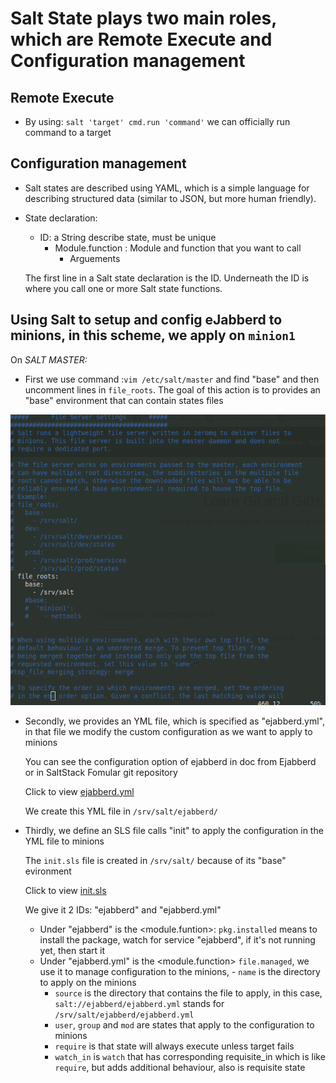 # Salt State plays two main roles, which are Remote Execute and Configuration management

## Remote Execute
  
  - By using: `salt 'target' cmd.run 'command'` we can officially run command to a target
  
## Configuration management

  - Salt states are described using YAML, which is a simple language for describing structured data (similar to JSON, but more human friendly).
  
  - State declaration:
    - ID: a String describe state, must be unique
      - Module.function : Module and function that you want to call  
        - Arguements
    
    The first line in a Salt state declaration is the ID. Underneath the ID is where you call one or more Salt state functions.
    
## Using Salt to setup and config eJabberd to minions, in this scheme, we apply on `minion1`

  On *SALT MASTER:*

  - First we use command :`vim /etc/salt/master` and find "base" and then uncomment lines in `file_roots`. The goal of this action is to provides an "base" environment that can contain states files
  
  ![](https://github.com/bizflycloud/internship-0719/blob/master/TD_Git/PIC/9.png)
  
  - Secondly, we provides an YML file, which is specified as "ejabberd.yml", in that file we modify the custom configuration as we want to apply to minions
      
      You can see the configuration option of ejabberd in doc from Ejabberd or in SaltStack Fomular git repository
      
      Click to view [ejabberd.yml](https://github.com/bizflycloud/internship-0719/blob/master/TD_Git/ejabberd.yml)
    
      We create this YML file in `/srv/salt/ejabberd/`
  
  - Thirdly, we define an SLS file calls "init" to apply the configuration in the YML file to minions
    
      The `init.sls` file is created in `/srv/salt/` because of its "base" evironment
      
      Click to view [init.sls](https://github.com/bizflycloud/internship-0719/blob/master/TD_Git/init.sls)
      
      We give it 2 IDs: "ejabberd" and "ejabberd.yml"
          
       - Under "ejabberd" is the <module.funtion>: `pkg.installed` means to install the package, watch for service "ejabberd", if it's not running yet, then start it
       - Under "ejabberd.yml" is the <module.function> `file.managed`, we use it to manage configuration to the minions,                - `name` is the directory to apply on the minions 
           - `source` is the directory that contains the file to apply, in this case, `salt://ejabberd/ejabberd.yml` stands for `/srv/salt/ejabberd/ejabberd.yml`
           - `user`, `group` and `mod` are states that apply to the configuration to minions
           - `require` is that state will always execute unless target fails
           - `watch_in` is `watch` that has corresponding requisite_in which is like `require`, but adds additional behaviour, also is requisite state  
           
       
